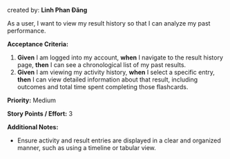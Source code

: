 created by: **Linh Phan Đăng**

As a user, I want to view my result history so that I can analyze my past performance.

**Acceptance Criteria:**

1. **Given** I am logged into my account, **when** I navigate to the result history page, **then** I can see a chronological list of my past results.
2. **Given** I am viewing my activity history, **when** I select a specific entry, **then** I can view detailed information about that result, including outcomes and total time spent completing those flashcards.

**Priority:** Medium

**Story Points / Effort:** 3

**Additional Notes:**

- Ensure activity and result entries are displayed in a clear and organized manner, such as using a timeline or tabular view.
